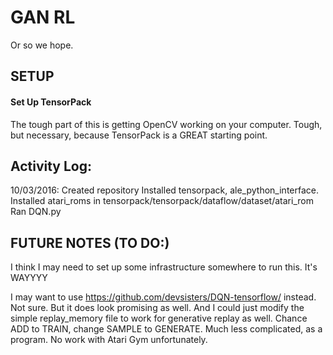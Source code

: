 # GAN RL
Or so we hope. 

## SETUP
#### Set Up TensorPack
The tough part of this is getting OpenCV working on your computer. Tough, but necessary, because TensorPack is a GREAT starting point.



## Activity Log: 
10/03/2016:
Created repository
Installed tensorpack, ale_python_interface.
Installed atari_roms in tensorpack/tensorpack/dataflow/dataset/atari_rom
Ran DQN.py





## FUTURE NOTES (TO DO:)
I think I may need to set up some infrastructure somewhere to run this. It's WAYYYY 

I may want to use https://github.com/devsisters/DQN-tensorflow/ instead.
Not sure. But it does look promising as well. And I could just modify the simple replay_memory file to work for generative replay as well. Chance ADD to TRAIN, change SAMPLE to GENERATE. Much less complicated, as a program.
No work with Atari Gym unfortunately. 

